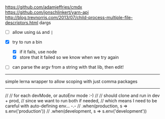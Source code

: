 https://github.com/adamjeffries/cmdx
https://github.com/jonschlinkert/yarn-api
http://blog.trevnorris.com/2013/07/child-process-multiple-file-descriptors.html
dargs

- [ ] allow using `&&` and `|`

- [x] try to run a bin
  - [x] if it fails, use node
  - [x] store that it failed so we know when we try again

- [ ] can parse the argv from a string with that lib, then edit!

----

simple lerna wrapper to allow scoping with just comma packages


----

//
// for each devMode, or autoEnv mode :-)
//
// should clone and run in dev + prod,
// since we want to run both if needed,
// which means I need to be careful with auto-defining env... -.-
// .when(production, s => s.env('production'))
// .when(development, s => s.env('development'))
